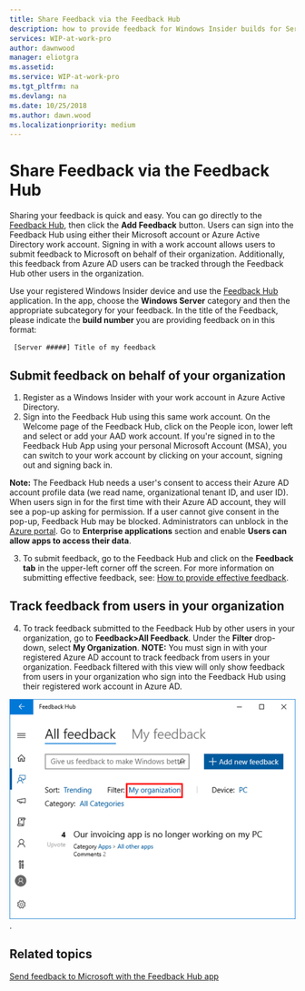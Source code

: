 ```yaml
---
title: Share Feedback via the Feedback Hub
description: how to provide feedback for Windows Insider builds for Server.
services: WIP-at-work-pro
author: dawnwood
manager: eliotgra
ms.assetid: 
ms.service: WIP-at-work-pro
ms.tgt_pltfrm: na
ms.devlang: na
ms.date: 10/25/2018
ms.author: dawn.wood
ms.localizationpriority: medium
---
```


# Share Feedback via the Feedback Hub
Sharing your feedback is quick and easy. You can go directly to the [Feedback Hub](feedback-hub:///), then click the __Add Feedback__ button. Users can sign into the Feedback Hub using either their Microsoft account or Azure Active Directory work account. Signing in with a work account allows users to submit feedback to Microsoft on behalf of their organization. Additionally, this feedback from Azure AD users can be tracked through the Feedback Hub other users in the organization. 

Use your registered Windows Insider device and use the [Feedback Hub](feedback-hub:///) application. In the app, choose the __Windows Server__ category and then the appropriate subcategory for your feedback. In the title of the Feedback, please indicate the <b>build number</b> you are providing feedback on in this format: 

     [Server #####] Title of my feedback


## Submit feedback on behalf of your organization
1. Register as a Windows Insider with your work account in Azure Active Directory.
2. Sign into the Feedback Hub using this same work account. On the Welcome page of the Feedback Hub, click on the People icon, lower left and select or add your AAD work account. If you're signed in to the Feedback Hub App using your personal Microsoft Account (MSA), you can switch to your work account by clicking on your account, signing out and signing back in.

__Note:__ The Feedback Hub needs a user's consent to access their Azure AD account profile data (we read name, organizational tenant ID, and user ID). When users sign in for the first time with their Azure AD account, they will see a pop-up asking for permission. If a user cannot give consent in the pop-up, Feedback Hub may be blocked. Administrators can unblock in the [Azure portal](https://portal.azure.com/). Go to __Enterprise applications__ section and enable __Users can allow apps to access their data__. 

3. To submit feedback, go to the Feedback Hub and click on the __Feedback tab__ in the upper-left corner off the screen. For more information on submitting effective feedback, see: [How to provide effective feedback](https://insider.windows.com/en-us/how-to-feedback/).  

## Track feedback from users in your organization
4. To track feedback submitted to the Feedback Hub by other users in your organization, go to __Feedback>All Feedback__. Under the __Filter__ drop-down, select __My Organization__. 
__NOTE:__ You must sign in with your registered Azure AD account to track feedback from users in your organization. Feedback filtered with this view will only show feedback from users in your organization who sign into the Feedback Hub using their registered work account in Azure AD. 

![organizational feedback](images/wip-4-server-feedback.png "organizational feedback"). 

## Related topics
[Send feedback to Microsoft with the Feedback Hub app](https://support.microsoft.com/en-us/help/4021566/windows-10-send-feedback-to-microsoft-with-feedback-hub-app)
